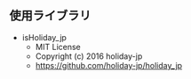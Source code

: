 ## 使用ライブラリ
- isHoliday_jp
  - MIT License
  - Copyright (c) 2016 holiday-jp
  - https://github.com/holiday-jp/holiday_jp
